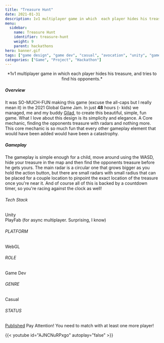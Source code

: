 ```yaml
---
title: "Treasure Hunt"
date: 2021-01-31
description: 1v1 multiplayer game in which  each player hides his treasure, and tries to find his opponents.
menu:
  sidebar:
    name: Treasure Hunt 
    identifier: treasure-hunt
    weight: 9
    parent: hackathons
hero: banner.gif
tags: ["game design", "game dev", "casual", "avocation", "unity", "game jam", "webgl"]
categories: ["Game", "Project", "Hackathon"]
---
```


<center> *1v1 multiplayer game in which  each player hides his treasure, and tries to find his opponents.* </center>

##### Overview
It was SO-MUCH-FUN making this game (excuse the all-caps but I really mean it) in the 2021 Global Game Jam. In just **48** hours (- kids) we managed, me and my buddy [Gilad](https://gilad.info/), to create this beautiful, simple, fun game. What I love about this design is its simplicity and elegance. A Core mechanic, finding the opponents treasure with radars and nothing more. This core mechanic is so much fun that every other gameplay element that would have been added would have been a catastrophy.

##### Gameplay
The gameplay is simple enough for a child, move around using the WASD, hide your treasure in the map and then find the opponents treasure before he gets yours. The main radar is a circular one that grows bigger as you hold the action button, but there are small radars with small radius that can be placed for a couple location to pinpoint the exact location of the treasure once you're near it. And of course all of this is backed by a countdown timer, so you're racing against the clock as well!

###### Tech Stack
Unity <br>
PlayFab (for async multiplayer. Surprising, I know)

###### PLATFORM
WebGL

###### ROLE
Game Dev

###### GENRE
Casual

###### STATUS
[Published](https://misterkidx.itch.io/treasure-hunt)
Pay Attention! You need to match with at least one more player!

{{< youtube id="AJNCNuRPxgo" autoplay="false" >}}